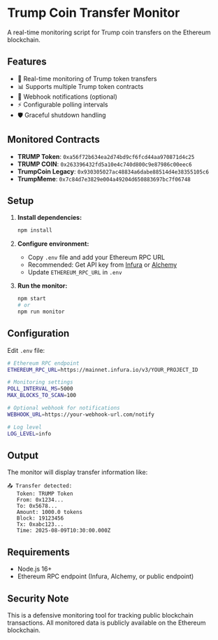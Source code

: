 # Trump Coin Transfer Monitor

A real-time monitoring script for Trump coin transfers on the Ethereum blockchain.

## Features

- 🔄 Real-time monitoring of Trump token transfers
- 📊 Supports multiple Trump token contracts
- 🔔 Webhook notifications (optional)
- ⚡ Configurable polling intervals
- 🛡️ Graceful shutdown handling

## Monitored Contracts

- **TRUMP Token**: `0xa56f72b634ea2d74bd9cf6fcd44aa970871d4c25`
- **TRUMP COIN**: `0x263396432fd5a10e4c740d800c9e87986c00eec6`
- **TrumpCoin Legacy**: `0x930305027ac48834a6dabe88514d4e38355105c6`
- **TrumpMeme**: `0x7c84d7e3829e004a49204d650883697bc7f06748`

## Setup

1. **Install dependencies:**
   ```bash
   npm install
   ```

2. **Configure environment:**
   - Copy `.env` file and add your Ethereum RPC URL
   - Recommended: Get API key from [Infura](https://infura.io/) or [Alchemy](https://alchemy.com/)
   - Update `ETHEREUM_RPC_URL` in `.env`

3. **Run the monitor:**
   ```bash
   npm start
   # or
   npm run monitor
   ```

## Configuration

Edit `.env` file:

```bash
# Ethereum RPC endpoint
ETHEREUM_RPC_URL=https://mainnet.infura.io/v3/YOUR_PROJECT_ID

# Monitoring settings
POLL_INTERVAL_MS=5000
MAX_BLOCKS_TO_SCAN=100

# Optional webhook for notifications
WEBHOOK_URL=https://your-webhook-url.com/notify

# Log level
LOG_LEVEL=info
```

## Output

The monitor will display transfer information like:

```
📤 Transfer detected:
   Token: TRUMP Token
   From: 0x1234...
   To: 0x5678...
   Amount: 1000.0 tokens
   Block: 19123456
   Tx: 0xabc123...
   Time: 2025-08-09T10:30:00.000Z
```

## Requirements

- Node.js 16+
- Ethereum RPC endpoint (Infura, Alchemy, or public endpoint)

## Security Note

This is a defensive monitoring tool for tracking public blockchain transactions. All monitored data is publicly available on the Ethereum blockchain.